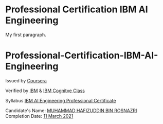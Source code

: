 <!DOCTYPE html>
<html>
<body>

<h1>Professional Certification IBM AI Engineering</h1>
<p>My first paragraph.</p>

</body>
</html>

# Professional-Certification-IBM-AI-Engineering
<p>Issued by <a href="https://www.coursera.org/" rel="nofollow">Coursera</a>
<p>Verified by <a href="https://www.ibm.com/training/" rel="nofollow">IBM</a> & <a href="https://cognitiveclass.ai/" rel="nfollow">IBM Cognitve Class</a>
<p>Syllabus <a href="https://www.coursera.org/professional-certificates/ai-engineer" rel="nofollow">IBM AI Engineering Professional Certificate</a>
<div class="text-blue">
  Candidate's Name: <a href="#" class="text-inherit">MUHAMMAD HAFIZUDDIN BIN ROSNAZRI</a>
</div>
<div class="text-blue">
  Completion Date: <a href="#" class="text-inherit">11 March 2021</a>
</div>
